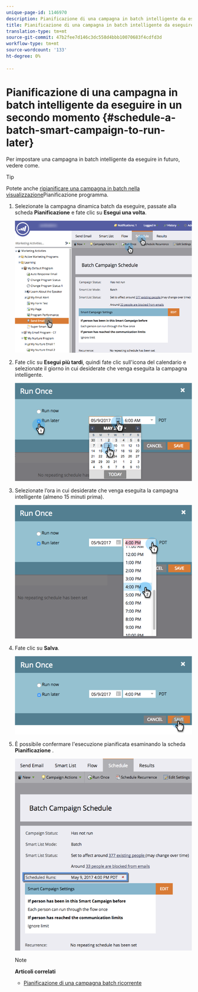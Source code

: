 ```yaml
---
unique-page-id: 1146970
description: Pianificazione di una campagna in batch intelligente da eseguire in un secondo momento - Marketo Docs - Documentazione del prodotto
title: Pianificazione di una campagna in batch intelligente da eseguire in un secondo momento
translation-type: tm+mt
source-git-commit: 47b2fee7d146c3dc558d4bbb10070683f4cdfd3d
workflow-type: tm+mt
source-wordcount: '133'
ht-degree: 0%

---
```



# Pianificazione di una campagna in batch intelligente da eseguire in un secondo momento {#schedule-a-batch-smart-campaign-to-run-later}

Per impostare una campagna in batch intelligente da eseguire in futuro, vedere come.

>[!TIP]
>
>Potete anche [ripianificare una campagna in batch nella visualizzazione](../../../../product-docs/core-marketo-concepts/programs/program-schedule-view/reschedule-a-batch-smart-campaign-in-the-program-schedule-view.md)Pianificazione programma.

1. Selezionate la campagna dinamica batch da eseguire, passate alla scheda **Pianificazione** e fate clic su **Esegui una volta**.

   ![](assets/scheduledruns2.png)

1. Fate clic su **Esegui più tardi**, quindi fate clic sull&#39;icona del calendario e selezionate il giorno in cui desiderate che venga eseguita la campagna intelligente.

   ![](assets/runonce.png)

1. Selezionate l’ora in cui desiderate che venga eseguita la campagna intelligente (almeno 15 minuti prima).

   ![](assets/runoncetime.png)

1. Fate clic su **Salva**.

   ![](assets/runoncetimesave.png)

1. È possibile confermare l&#39;esecuzione pianificata esaminando la scheda **Pianificazione** .

   ![](assets/scheduledrunsbox.png)

   >[!NOTE]
   >
   >**Articoli correlati**
   >
   >    
   >    
   >    * [Pianificazione di una campagna batch ricorrente](schedule-a-recurring-batch-campaign.md)


